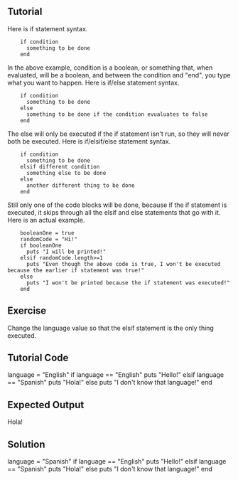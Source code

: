 Tutorial
--------
Here is if statement syntax.
```
    if condition
      something to be done
    end
```
In the above example, condition is a boolean, or something that, when evaluated, will be a boolean, and between the condition and "end", you type what you want to happen.
Here is if/else statement syntax.
```
    if condition
      something to be done
    else
      something to be done if the condition evualuates to false
    end
```
The else will only be executed if the if statement isn't run, so they will never both be executed.
Here is if/elsif/else statement syntax.
```
    if condition
      something to be done
    elsif different condition
      something else to be done
    else
      another different thing to be done
    end
```
Still only one of the code blocks will be done, because if the if statement is executed, it skips through all the elsif and else statements that go with it.
Here is an actual example.
```
    booleanOne = true
    randomCode = "Hi!"
    if booleanOne
      puts "I will be printed!"
    elsif randomCode.length>=1
      puts "Even though the above code is true, I won't be executed because the earlier if statement was true!"
    else
      puts "I won't be printed because the if statement was executed!"
    end
```

Exercise
--------
Change the language value so that the elsif statement is the only thing executed.

Tutorial Code
-------------
language = "English"
if language == "English"
  puts "Hello!"
elsif language == "Spanish"
  puts "Hola!"
else
  puts "I don't know that language!"
end

Expected Output
---------------
Hola!

Solution
--------

language = "Spanish"
if language == "English"
  puts "Hello!"
elsif language == "Spanish"
  puts "Hola!"
else
  puts "I don't know that language!"
end

